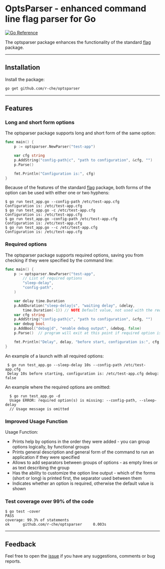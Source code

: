 OptsParser - enhanced command line flag parser for Go
==========

[![Go Reference](https://pkg.go.dev/badge/github.com/r-che/optsparser.svg)](https://pkg.go.dev/github.com/r-che/optsparser)

The optsparser package enhances the functionality of the standard [flag] package.

-------------------------
## Installation

Install the package:

```bash
go get github.com/r-che/optsparser
```

-------------------------

## Features 

### Long and short form options

The optsparser package supports long and short form of the same option:

```go
func main() {
    p := optsparser.NewParser("test-app")

    var cfg string
    p.AddString("config-path|c", "path to configuration", &cfg, "")
    p.Parse()

    fmt.Println("Configuration is:", cfg)
}
```

Because of the features of the standard [flag] package, both forms of the option can be used with either one or two hyphens:

```
$ go run test_app.go --config-path /etc/test-app.cfg
Configuration is: /etc/test-app.cfg
$ go run test_app.go -c /etc/test-app.cfg
Configuration is: /etc/test-app.cfg
$ go run test_app.go -config-path /etc/test-app.cfg
Configuration is: /etc/test-app.cfg
$ go run test_app.go --c /etc/test-app.cfg
Configuration is: /etc/test-app.cfg
```

### Required options

The optsparser package supports required options, saving you from checking if they were specified by the command line:

```go
func main() {
    p := optsparser.NewParser("test-app",
        // List of required options
        "sleep-delay",
        "config-path",
    )

    var delay time.Duration
    p.AddDuration("sleep-delay|s", "waiting delay", &delay,
        time.Duration(-1)) // NOTE Default value, not used with the required options
    var cfg string
    p.AddString("config-path|c", "path to configuration", &cfg, "")
    var debug bool
    p.AddBool("debug|d", "enable debug output", &debug, false)
    p.Parse()  // program will exit at this point if required option is omitted

    fmt.Println("Delay", delay, "before start, configuration is:", cfg, "debug:", debug)
}
```

An example of a launch with all required options:
```
 $ go run test_app.go --sleep-delay 10s --config-path /etc/test-app.cfg 
 Delay 10s before starting, configuration is: /etc/test-app.cfg debug: false
```

An example where the required options are omitted:
```
  $ go run test_app.go -d
  Usage ERROR: required option(s) is missing: --config-path, --sleep-delay
  // Usage message is omitted
```

### Improved Usage Function

Usage Function:

  * Prints help by options in the order they were added - you can group options logically, by functional groups
  * Prints general description and general form of the command to run an application if they were specified
  * Allows to add separators between groups of options - as empty lines or as text describing the group
  * Has the ability to customize the option line output - which of the forms (short or long) is printed first,
    the separator used between them
  * Indicates whether an option is required, otherwise the default value is shown
 
### Test coverage over 99% of the code

```
$ go test -cover
PASS
coverage: 99.3% of statements
ok      github.com/r-che/optsparser     0.003s
```

[flag]: https://pkg.go.dev/flag

-------------------------

## Feedback

Feel free to open the [issue] if you have any suggestions, comments or bug reports.

[issue]: https://github.com/r-che/optsparser/issues
